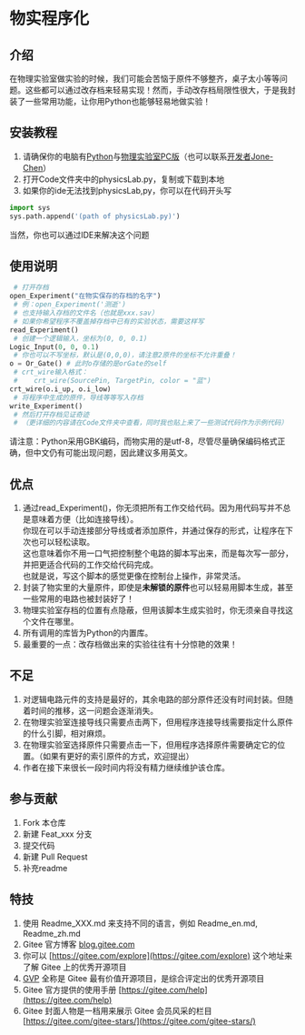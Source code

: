 # 物实程序化

## 介绍
在物理实验室做实验的时候，我们可能会苦恼于原件不够整齐，桌子太小等等问题。这些都可以通过改存档来轻易实现！然而，手动改存档局限性很大，于是我封装了一些常用功能，让你用Python也能够轻易地做实验！

## 安装教程

1.  请确保你的电脑有[Python](https://www.python.org)与[物理实验室PC版](https://www.turtlesim.com/)（也可以联系[开发者Jone-Chen](https://gitee.com/civitasjohn)）
2.  打开Code文件夹中的physicsLab.py，复制或下载到本地
3.  如果你的ide无法找到physicsLab,py，你可以在代码开头写  
```python
import sys
sys.path.append('(path of physicsLab.py)')
```
当然，你也可以通过IDE来解决这个问题

## 使用说明

```python
 # 打开存档  
open_Experiment("在物实保存的存档的名字")
 # 例：open_Experiment('测逝')  
 # 也支持输入存档的文件名（也就是xxx.sav）
 # 如果你希望程序不覆盖掉存档中已有的实验状态，需要这样写  
read_Experiment()  
 # 创建一个逻辑输入，坐标为(0, 0, 0.1)  
Logic_Input(0, 0, 0.1)   
 # 你也可以不写坐标，默认是(0,0,0)，请注意2原件的坐标不允许重叠！  
o = Or_Gate() # 此时o存储的是orGate的self  
 # crt_wire输入格式：  
 #    crt_wire(SourcePin, TargetPin, color = "蓝")  
crt_wire(o.i_up, o.i_low)  
 # 将程序中生成的原件，导线等等写入存档  
write_Experiment()  
 # 然后打开存档见证奇迹  
 # （更详细的内容请在Code文件夹中查看，同时我也贴上来了一些测试代码作为示例代码）
```
请注意：Python采用GBK编码，而物实用的是utf-8，尽管尽量确保编码格式正确，但中文仍有可能出现问题，因此建议多用英文。  

## 优点
1. 通过read_Experiment()，你无须把所有工作交给代码。因为用代码写并不总是意味着方便（比如连接导线）。  
你现在可以手动连接部分导线或者添加原件，并通过保存的形式，让程序在下次也可以轻松读取。  
这也意味着你不用一口气把控制整个电路的脚本写出来，而是每次写一部分，并把更适合代码的工作交给代码完成。  
也就是说，写这个脚本的感觉更像在控制台上操作，非常灵活。
2. 封装了物实里的大量原件，即使是**未解锁的原件**也可以轻易用脚本生成，甚至一些常用的电路也被封装好了！
3. 物理实验室存档的位置有点隐蔽，但用该脚本生成实验时，你无须亲自寻找这个文件在哪里。
4. 所有调用的库皆为Python的内置库。
5. 最重要的一点：改存档做出来的实验往往有十分惊艳的效果！

## 不足
1. 对逻辑电路元件的支持是最好的，其余电路的部分原件还没有时间封装。但随着时间的推移，这一问题会逐渐消失。
2. 在物理实验室连接导线只需要点击两下，但用程序连接导线需要指定什么原件的什么引脚，相对麻烦。
3. 在物理实验室选择原件只需要点击一下，但用程序选择原件需要确定它的位置。（如果有更好的索引原件的方式，欢迎提出）
4. 作者在接下来很长一段时间内将没有精力继续维护该仓库。

## 参与贡献
1.  Fork 本仓库
2.  新建 Feat_xxx 分支
3.  提交代码
4.  新建 Pull Request
5.  补充readme

## 特技

1.  使用 Readme\_XXX.md 来支持不同的语言，例如 Readme\_en.md, Readme\_zh.md
2.  Gitee 官方博客 [blog.gitee.com](https://blog.gitee.com)
3.  你可以 [https://gitee.com/explore](https://gitee.com/explore) 这个地址来了解 Gitee 上的优秀开源项目
4.  [GVP](https://gitee.com/gvp) 全称是 Gitee 最有价值开源项目，是综合评定出的优秀开源项目
5.  Gitee 官方提供的使用手册 [https://gitee.com/help](https://gitee.com/help)
6.  Gitee 封面人物是一档用来展示 Gitee 会员风采的栏目 [https://gitee.com/gitee-stars/](https://gitee.com/gitee-stars/)
